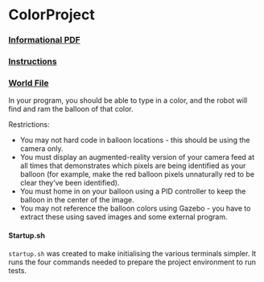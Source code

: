 # ColorProject

### [Informational PDF](https://www.usna.edu/Users/cs/taylor/courses/si475/notes/cameras.pdf)

### [Instructions](https://www.usna.edu/Users/cs/taylor/courses/si475/hw/balloons.html)

### [World File](https://www.usna.edu/Users/cs/taylor/courses/si475/resources/roblab_with_balloons.world)

In your program, you should be able to type in a color, and the robot will find and ram the balloon of that color.

Restrictions:

- You may not hard code in balloon locations - this should be using the camera only.
- You must display an augmented-reality version of your camera feed at all times that demonstrates which pixels are 
  being identified as your balloon (for example, make the red balloon pixels unnaturally red to be clear they’ve been 
  identified).
- You must home in on your balloon using a PID controller to keep the balloon in the center of the image.
- You may not reference the balloon colors using Gazebo - you have to extract these using saved images and some external
  program.
  

#### Startup.sh

`startup.sh` was created to make initialising the various terminals simpler. It runs the four commands needed to prepare
the project environment to run tests.